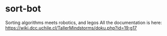 # sort-bot
Sorting algorithms meets robotics, and legos
All the documentation is here: https://wiki.dcc.uchile.cl/TallerMindstorms/doku.php?id=19:g17
